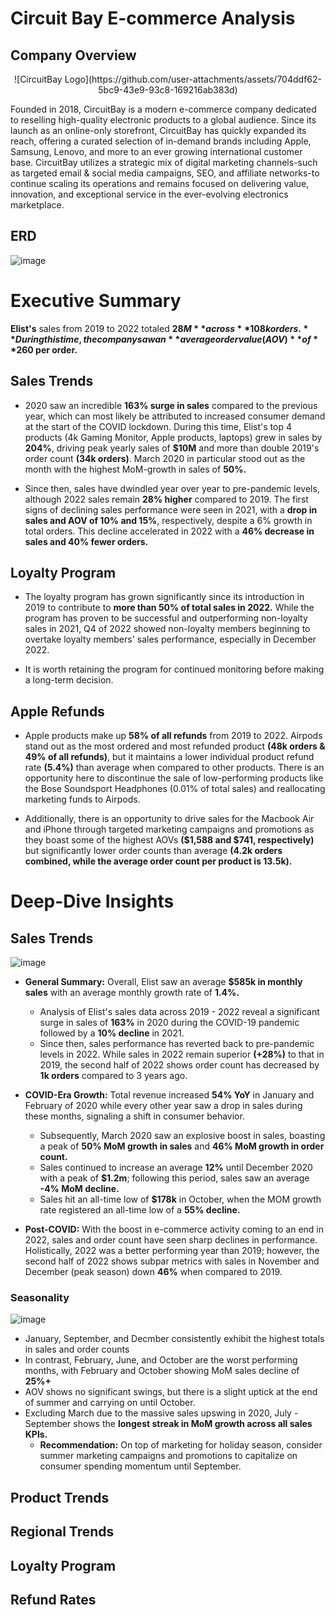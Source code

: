 # Circuit Bay E-commerce Analysis
## Company Overview
<p align="center">
![CircuitBay Logo](https://github.com/user-attachments/assets/704ddf62-5bc9-43e9-93c8-169216ab383d)
</p>
Founded in 2018, CircuitBay is a modern e-commerce company dedicated to reselling high-quality electronic products to a global audience. Since its launch as an online-only storefront, CircuitBay has quickly expanded its reach, offering a curated selection of in-demand brands including Apple, Samsung, Lenovo, and more to an ever growing international customer base. CircuitBay utilizes a strategic mix of digital marketing channels-such as targeted email & social media campaigns, SEO, and affiliate networks-to continue scaling its operations and remains focused on delivering value, innovation, and exceptional service in the ever-evolving electronics marketplace.

## ERD
![image](https://github.com/user-attachments/assets/ff5b4e02-d6c0-4ad6-b3b2-b36308c46e24)

# Executive Summary
**Elist's** sales from 2019 to 2022 totaled **$28M** across **108k orders.** During this time, the company saw an **average order value (AOV)** of **$260 per order.**
## Sales Trends
- 2020 saw an incredible **163% surge in sales** compared to the previous year, which can most likely be attributed to increased consumer demand at the start of the COVID lockdown. During this time, Elist's top 4 products (4k Gaming Monitor, Apple products, laptops) grew in sales by **204%**, driving peak yearly sales of **$10M** and more than double 2019's order count **(34k orders)**. March 2020 in particular stood out as the month with the highest MoM-growth in sales of **50%.**

- Since then, sales have dwindled year over year to pre-pandemic levels, although 2022 sales remain **28% higher** compared to 2019. The first signs of declining sales performance were seen in 2021, with a **drop in sales and AOV of 10% and 15%**, respectively, despite a 6% growth in total orders. This decline accelerated in 2022 with a **46% decrease in sales and 40% fewer orders.**

## Loyalty Program
- The loyalty program has grown significantly since its introduction in 2019 to contribute to **more than 50% of total sales in 2022.** While the program has proven to be successful and outperforming non-loyalty sales in 2021, Q4 of 2022 showed non-loyalty members beginning to overtake loyalty members' sales performance, especially in December 2022.

- It is worth retaining the program for continued monitoring before making a long-term decision.

## Apple Refunds
- Apple products make up **58% of all refunds** from 2019 to 2022. Airpods stand out as the most ordered and most refunded product **(48k orders & 49% of all refunds)**, but it maintains a lower individual product refund rate **(5.4%)** than average when compared to other products. There is an opportunity here to discontinue the sale of low-performing products like the Bose Soundsport Headphones (0.01% of total sales) and reallocating marketing funds to Airpods.

- Additionally, there is an opportunity to drive sales for the Macbook Air and iPhone through targeted marketing campaigns and promotions as they boast some of the highest AOVs **($1,588 and $741, respectively)** but significantly lower order counts than average **(4.2k orders combined, while the average order count per product is 13.5k).**

# Deep-Dive Insights
## Sales Trends
![image](https://github.com/user-attachments/assets/dd1efcae-3983-4314-adc3-bf47db9ad885)
- **General Summary:** Overall, Elist saw an average **$585k in monthly sales** with an average monthly growth rate of **1.4%.**
    - Analysis of Elist's sales data across 2019 - 2022 reveal a significant surge in sales of **163%** in 2020 during the COVID-19 pandemic followed by a **10% decline** in 2021.
    - Since then, sales performance has reverted back to pre-pandemic levels in 2022. While sales in 2022 remain superior **(+28%)** to that in 2019, the second half of 2022 shows order count has decreased by **1k orders** compared to 3 years ago.

- **COVID-Era Growth:** Total revenue increased **54% YoY** in January and February of 2020 while every other year saw a drop in sales during these months, signaling a shift in consumer behavior.
    - Subsequently, March 2020 saw an explosive boost in sales, boasting a peak of **50% MoM growth in sales** and **46% MoM growth in order count.**
    - Sales continued to increase an average **12%** until December 2020 with a peak of **$1.2m**; following this period, sales saw an average **-4% MoM decline.**
    - Sales hit an all-time low of **$178k** in October, when the MOM growth rate registered an all-time low of a **55% decline.**

- **Post-COVID:** With the boost in e-commerce activity coming to an end in 2022, sales and order count have seen sharp declines in performance. Holistically, 2022 was a better performing year than 2019; however, the second half of 2022 shows subpar metrics with sales in November and December (peak season) down **46%** when compared to 2019.

### Seasonality
![image](https://github.com/user-attachments/assets/f7bd0bca-f322-4cda-8729-aa5430d97bce)
- January, September, and Decmber consistently exhibit the highest totals in sales and order counts
- In contrast, February, June, and October are the worst performing months, with February and October showing MoM sales decline of **25%+**
- AOV shows no significant swings, but there is a slight uptick at the end of summer and carrying on until October.
- Excluding March due to the massive sales upswing in 2020, July - September shows the **longest streak in MoM growth across all sales KPIs.**
    - **Recommendation:** On top of marketing for holiday season, consider summer marketing campaigns and promotions to capitalize on consumer spending momentum until September.

## Product Trends
## Regional Trends
## Loyalty Program
## Refund Rates
